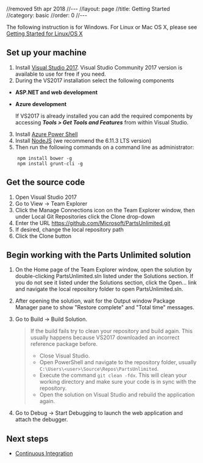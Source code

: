 
//removed 5th apr 2018
//---
//layout: page
//title:  Getting Started
//category: basic
//order: 0
//---



The following instruction is for Windows. For Linux or Mac OS X, please see
[Getting Started for Linux/OS X](GettingStartedLinuxOSX)


## Set up your machine ##
1. Install [Visual Studio 2017](http://go.microsoft.com/fwlink/?LinkId=517106). Visual Studio Community 2017 version is available to use for free if you need.
2. During the VS2017 installation select the following components
- **ASP.NET and web development**
- **Azure development**

   If VS2017  is already installed you can add the required components by accessing ***Tools > Get Tools and Features*** from within Visual Studio.
3. Install [Azure Power Shell](https://docs.microsoft.com/en-us/powershell/azure/install-azurerm-ps?view=azurermps-4.4.0)
4. Install [NodeJS](https://nodejs.org/en/) (we recommend the 6.11.3 LTS version)
5. Then run the following commands on a command line as administrator:
```
    npm install bower -g
    npm install grunt-cli -g
```



## Get the source code ##
1. Open Visual Studio 2017
2. Go to View -> Team Explorer
3. Click the Manage Connections icon on the Team Explorer window, then under Local Git Repositories click the Clone drop-down
4. Enter the URL https://github.com/Microsoft/PartsUnlimited.git
5. If desired, change the local repository path
6. Click the Clone button

## Begin working with the Parts Unlimited solution ##
1. On the Home page of the Team Explorer window, open the solution by double-clicking PartsUnlimited.sln listed under the Solutions section.  If you do not see it listed under the Solutions section, click the Open... link and navigate the local repository folder to open PartsUnlimited.sln.
2. After opening the solution, wait for the Output window Package Manager pane to show "Restore complete" and "Total time" messages.
3. Go to Build -> Build Solution.

    > If the build fails try to clean your repository and build again. This usually happens because VS2017 downloaded an incorrect reference package before.
    > - Close Visual Studio.
    > - Open PowerShell and navigate to the repository folder, usually `C:\Users\<user>\Source\Repos\PartsUnlimited`.
    > - Execute the command `git clean -fdx`. This will clean your working directory and make sure your code is in sync with the repository.
    > - Open the solution on Visual Studio and rebuild the application again.

4. Go to Debug -> Start Debugging to launch the web application and attach the debugger.

## Next steps

- [Continuous Integration](ci)


